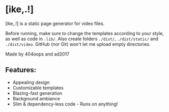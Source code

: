 # [ike,.!]

[ike,.!] is a static page generator for video files.

Before running, make sure to change the templates according to your style, as well as code in `.lib/`. Also create folders `./dist/`, `./dist/static/` and `./dist/video`. GitHub (nor Git) won't let me upload empty directories.

Made by 404oops and ad2017

## Features:

* Appealing design
* Customizable templates
* Blazing-fast generation
* Background ambiance
* Slim & dependency-less code - Runs on anything!
